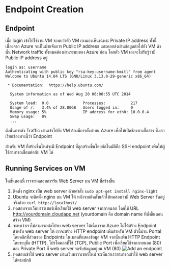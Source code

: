 # Endpoint Creation

## Endpoint
เมื่อ login เข้าไปใช้งาน VM จะพบว่าตัว VM เองมองเห็นเฉพาะ Private IP address ทั้งนี้เนื่องจาก Azure จะเป็นฝ่ายจัดการ Public IP address และคอยส่งผ่านข้อมูลต่อไปยัง VM ดังนั้น Network traffic ทั้งหมดต้องผ่านระบบของ Azure ก่อน โดยตัว VM เองจะไม่รับรู้ว่ามี Public IP address อยู่

```
login as: username
Authenticating with public key "rsa-key-username-kmitl" from agent
Welcome to Ubuntu 14.04 LTS (GNU/Linux 3.13.0-29-generic x86_64)

 * Documentation:  https://help.ubuntu.com/

  System information as of Wed Aug 20 06:00:55 UTC 2014

  System load:  0.0               Processes:           217
  Usage of /:   3.4% of 28.80GB   Users logged in:     0
  Memory usage: 5%                IP address for eth0: 10.0.0.4
  Swap usage:   0%
  ...
```
ดังนั้นการส่ง Traffic ผ่านเข้าไปยัง VM ต้องมีการตั้งค่าบน Azure เพื่อให้เปิดช่องทางสื่อสาร ซึ่งเราเรียกช่องทางนี้ว่า Endpoint

สำหรับ VM ที่สร้างขึ้นใหม่จะมี Endpoint ที่ถูกสร้างขึ้นโดยอัตโนมัติคือ SSH endpoint เพื่อให้ผู้ใช้สามารถเชื่อมต่อกับ VM ได้

## Running Services on VM

ในขั้นตอนนี้ เราจะทดสอบการรัน Web Server บน VM ที่สร้างขึ้น
1. ติดตั้ง nginx เป็น web server ด้วยคำสั่ง `sudo apt-get install nginx-light`
2. Ubuntu จะติดตั้ง nginx บน VM ให้ หลังจากติดตั้งแล้วให้ทดสอบว่ามี Web Server รันอยู่จริงด้วย `curl http://localhost/`
3. ทดสอบจากเว็บบราวเซอร์เพื่อเรียกใช้ web server จากภายนอก โดยใช้ URL http://yourdomain.cloudapp.net (yourdomain คือ domain name ที่ตั้งขึ้นตอนสร้าง VM)
4. จะพบว่าเราไม่สามารถต่อไปหา web server ได้เนื่องจาก Azure ไม่ได้สร้าง Endpoint สำหรับ web server ให้ เราจะสร้าง HTTP endpoint เพิ่มสำหรับ VM ตัวนี้ผ่าน Portal โดยคลิกที่ส่วนของ Endpoints ในเบลดที่แสดงข้อมูล VM จากนั้นเพิ่ม HTTP Endpoint โดยระบุชื่อ (HTTP), โปรโตคอลที่ใช้ (TCP), Public Port เพื่อเรียกใช้จากภายนอก (80) และ Private Port ที่ web server รอรับข้อมูลอยู่บน VM (80)
![Add an endpoint](http://goo.gl/VrhOH2)
5. ทดสอบเข้าใช้ web server ผ่านเว็บบราวเซอร์ใหม่ จะเห็นว่าเราสามารถเข้าใช้ web server ได้ตามปกติ
